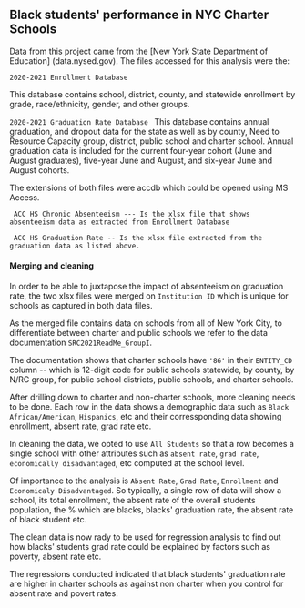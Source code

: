 ## Black students' performance in NYC Charter Schools
Data from this project came from the [New York State Department of Education] (data.nysed.gov). The files accessed for this analysis were the:

``` 2020-2021 Enrollment Database ```

This database contains school, district, county, and statewide enrollment by grade, race/ethnicity, gender, and other groups.


```2020-2021 Graduation Rate Database ```
This database contains annual graduation, and dropout data for the state as well as by county, Need to Resource Capacity group, district, public school and charter school. Annual graduation data is included for the current four-year cohort (June and August graduates), five-year June and August, and six-year June and August cohorts.


The extensions of both files were accdb which could be opened using MS Access. 

``` ACC HS Chronic Absenteeism --- Is the xlsx file that shows absenteeism data as extracted from Enrollment Database```

``` ACC HS Graduation Rate -- Is the xlsx file extracted from the graduation data as listed above.```

#### Merging and cleaning

In order to be able to juxtapose the impact of absenteeism on graduation rate, the two xlsx files were merged on `Institution ID` which is unique for schools as captured in both data files.

As the merged file contains data on schools from all of New York City, to differentiate between charter and public schools we refer to the data documentation `SRC2021ReadMe_GroupI`.

The documentation shows that charter schools have `'86'` in their `ENTITY_CD` column -- which is 12-digit code for public schools statewide, by county, by N/RC group, for public school districts, public schools, and charter schools.


After drilling down to charter and non-charter schools, more cleaning needs to be done. Each row in the data shows a demographic data such as `Black African/American`, `Hispanics`, etc and their corressponding data showing enrollment, absent rate, grad rate etc.


In  cleaning the data, we opted to use `All Students` so that a row becomes a single school with other attributes such as `absent rate`, `grad rate`, `economically disadvantaged`, etc computed at the school level.

Of importance to the analysis is `Absent Rate`, `Grad Rate`, `Enrollment` and `Economicaly Disadvantaged`. So typically, a single row of data will show a school, its total enrollment, the absent rate of the overall students population, the % which are blacks, blacks' graduation rate, the absent rate of black student etc.

The clean data is now rady to be used for regression analysis to find out how blacks' students grad rate could be explained by factors such as poverty, absent rate etc.

The regressions conducted indicated that black students' graduation rate are higher in charter schools as against non charter when you control for absent rate and povert rates.






